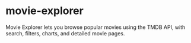 # movie-explorer
Movie Explorer lets you browse popular movies using the TMDB API, with search, filters, charts, and detailed movie pages.
